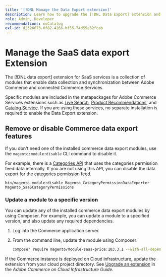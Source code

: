 ```yaml
---
title: '[!DNL Manage the Data Export extension]'
description: Learn how to upgrade the [!DNL Data Export] extension and to remove or disable data export services that are not required.
role: Admin, Developer
recommendations: noCatalog
exl-id: d2326673-0f82-4266-bf56-74d55e32fcab
---
```

# Manage the SaaS data export Extension

The [!DNL data export] extension for SaaS services is a collection of modules that enable data collection and synchronization between Adobe Commerce and connected Commerce Services.

Specific modules are included in the metapackages for Adobe Commerce Services extensions such
as [Live Search](/help/live-search/overview.md), [Product Recommendations](/help/product-recommendations/overview.md), and [Catalog Service](/help/catalog-service/overview.md). If you are using these services, no separate installation is required to enable the Data Export extension.

## Remove or disable Commerce data export features

If you don't need one of the installed commerce data export modules, use the `magento:module:disable` CLI command to disable it.

For example, there is a [Categories API](https://developer.adobe.com/commerce/services/graphql/catalog-service/categories/) that uses the categories permission feed data internally. If you are not using this API, you can disable the data export for the categories permission feed.

```shell script
bin/magento module:disable Magento_CategoryPermissionDataExporter Magento_SaaSCategoryPermissions
```

### Update a module to a specific version

You can update any of the installed commerce data export modules by using Composer. For example, you can update a module to a specified version, and also update any required dependencies.

1. Log into the Commerce application server.

1. From the command line, update the module using Composer:

   ```bash
   composer require magento/module-saas-price:103.3.1 --with-all-dependencies
   ```

If the Commerce instance is deployed on Cloud infrastructure, update the extension from your cloud project directory. See [Upgrade an extension](https://experienceleague.adobe.com/en/docs/commerce-cloud-service/user-guide/configure-store/extensions#upgrade-an-extension) in the _Adobe Commerce on Cloud Infrastructure Guide_.
